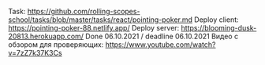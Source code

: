 Task: https://github.com/rolling-scopes-school/tasks/blob/master/tasks/react/pointing-poker.md
Deploy client: https://pointing-poker-88.netlify.app/
Deploy server: https://blooming-dusk-20813.herokuapp.com/
Done 06.10.2021 / deadline 06.10.2021
Видео с обзором для проверяющих: https://www.youtube.com/watch?v=7zZ7k37K3Cs
